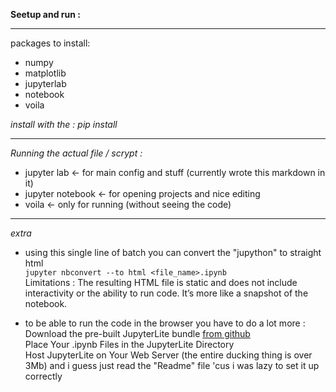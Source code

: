 **Seetup and run :**

---

  
packages to install:  
 - numpy  
 - matplotlib  
 - jupyterlab  
 - notebook  
 - voila


*install with the : pip install <name>*

---

*Running the actual file / scrypt :*

 - jupyter lab <- for main config and stuff  (currently wrote this markdown in it)
 - jupyter notebook <- for opening projects and nice editing  
 - voila <- only for running (without seeing the code)



---

*extra*

 - using this single line of batch you can convert the "jupython" to straight html  
   `jupyter nbconvert --to html <file_name>.ipynb `  
   Limitations : The resulting HTML file is static and does not include interactivity or the ability to run code. It’s more like a snapshot of the notebook.  

 - to be able to run the code in the browser you have to do a lot more :  
   Download the pre-built JupyterLite bundle [from github](https://github.com/jupyterlite/jupyterlite/releases)  
   Place Your .ipynb Files in the JupyterLite Directory  
   Host JupyterLite on Your Web Server  (the entire ducking thing is over 3Mb)
   and i guess just read the "Readme" file 'cus i was lazy to set it up correctly

